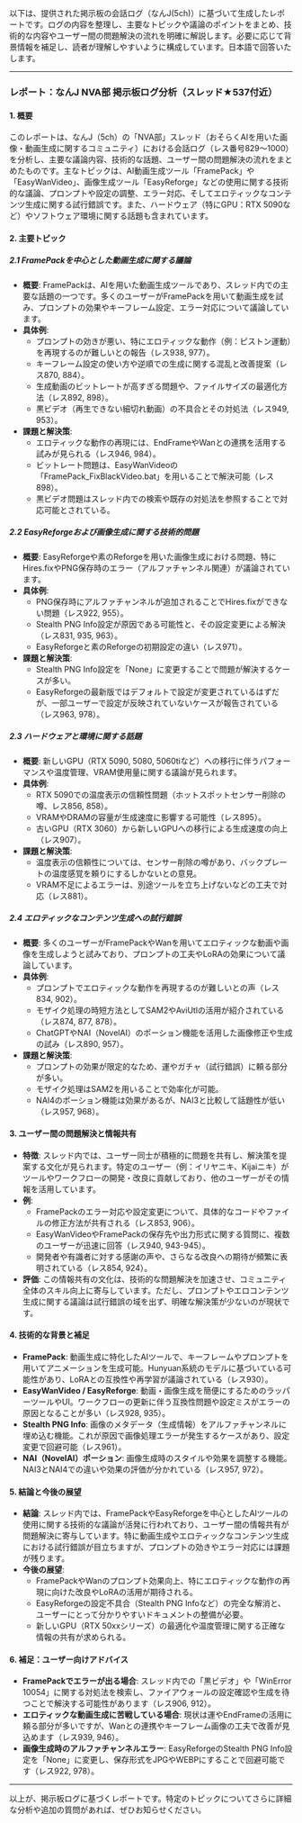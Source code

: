 以下は、提供された掲示板の会話ログ（なんJ(5ch)）に基づいて生成したレポートです。ログの内容を整理し、主要なトピックや議論のポイントをまとめ、技術的な内容やユーザー間の問題解決の流れを明確に解説します。必要に応じて背景情報を補足し、読者が理解しやすいように構成しています。日本語で回答いたします。

---

### レポート：なんJ NVA部 掲示板ログ分析（スレッド★537付近）

#### 1. 概要
このレポートは、なんJ（5ch）の「NVA部」スレッド（おそらくAIを用いた画像・動画生成に関するコミュニティ）における会話ログ（レス番号829～1000）を分析し、主要な議論内容、技術的な話題、ユーザー間の問題解決の流れをまとめたものです。主なトピックは、AI動画生成ツール「FramePack」や「EasyWanVideo」、画像生成ツール「EasyReforge」などの使用に関する技術的な議論、プロンプトや設定の調整、エラー対応、そしてエロティックなコンテンツ生成に関する試行錯誤です。また、ハードウェア（特にGPU：RTX 5090など）やソフトウェア環境に関する話題も含まれています。

#### 2. 主要トピック
##### 2.1 FramePackを中心とした動画生成に関する議論
- **概要**: FramePackは、AIを用いた動画生成ツールであり、スレッド内での主要な話題の一つです。多くのユーザーがFramePackを用いて動画生成を試み、プロンプトの効果やキーフレーム設定、エラー対応について議論しています。
- **具体例**:
  - プロンプトの効きが悪い、特にエロティックな動作（例：ピストン運動）を再現するのが難しいとの報告（レス938, 977）。
  - キーフレーム設定の使い方や逆順での生成に関する混乱と改善提案（レス870, 884）。
  - 生成動画のビットレートが高すぎる問題や、ファイルサイズの最適化方法（レス892, 898）。
  - 黒ビデオ（再生できない細切れ動画）の不具合とその対処法（レス949, 953）。
- **課題と解決策**:
  - エロティックな動作の再現には、EndFrameやWanとの連携を活用する試みが見られる（レス946, 984）。
  - ビットレート問題は、EasyWanVideoの「FramePack_FixBlackVideo.bat」を用いることで解決可能（レス898）。
  - 黒ビデオ問題はスレッド内での検索や既存の対処法を参照することで対応可能とされている。

##### 2.2 EasyReforgeおよび画像生成に関する技術的問題
- **概要**: EasyReforgeや素のReforgeを用いた画像生成における問題、特にHires.fixやPNG保存時のエラー（アルファチャンネル関連）が議論されています。
- **具体例**:
  - PNG保存時にアルファチャンネルが追加されることでHires.fixができない問題（レス922, 955）。
  - Stealth PNG Info設定が原因である可能性と、その設定変更による解決（レス831, 935, 963）。
  - EasyReforgeと素のReforgeの初期設定の違い（レス971）。
- **課題と解決策**:
  - Stealth PNG Info設定を「None」に変更することで問題が解決するケースが多い。
  - EasyReforgeの最新版ではデフォルトで設定が変更されているはずだが、一部ユーザーで設定が反映されていないケースが報告されている（レス963, 978）。

##### 2.3 ハードウェアと環境に関する話題
- **概要**: 新しいGPU（RTX 5090, 5080, 5060tiなど）への移行に伴うパフォーマンスや温度管理、VRAM使用量に関する議論が見られます。
- **具体例**:
  - RTX 5090での温度表示の信頼性問題（ホットスポットセンサー削除の噂、レス856, 858）。
  - VRAMやDRAMの容量が生成速度に影響する可能性（レス895）。
  - 古いGPU（RTX 3060）から新しいGPUへの移行による生成速度の向上（レス907）。
- **課題と解決策**:
  - 温度表示の信頼性については、センサー削除の噂があり、バックプレートの温度感覚を頼りにするしかないとの意見。
  - VRAM不足によるエラーは、別途ツールを立ち上げないなどの工夫で対応（レス881）。

##### 2.4 エロティックなコンテンツ生成への試行錯誤
- **概要**: 多くのユーザーがFramePackやWanを用いてエロティックな動画や画像を生成しようと試みており、プロンプトの工夫やLoRAの効果について議論しています。
- **具体例**:
  - プロンプトでエロティックな動作を再現するのが難しいとの声（レス834, 902）。
  - モザイク処理の時短方法としてSAM2やAviUtlの活用が紹介されている（レス874, 877, 878）。
  - ChatGPTやNAI（NovelAI）のポーション機能を活用した画像修正や生成の試み（レス890, 957）。
- **課題と解決策**:
  - プロンプトの効果が限定的なため、運やガチャ（試行錯誤）に頼る部分が多い。
  - モザイク処理はSAM2を用いることで効率化が可能。
  - NAI4のポーション機能は効果があるが、NAI3と比較して話題性が低い（レス957, 968）。

#### 3. ユーザー間の問題解決と情報共有
- **特徴**: スレッド内では、ユーザー同士が積極的に問題を共有し、解決策を提案する文化が見られます。特定のユーザー（例：イリヤニキ、Kijaiニキ）がツールやワークフローの開発・改良に貢献しており、他のユーザーがその情報を活用しています。
- **例**:
  - FramePackのエラー対応や設定変更について、具体的なコードやファイルの修正方法が共有される（レス853, 906）。
  - EasyWanVideoやFramePackの保存先や出力形式に関する質問に、複数のユーザーが迅速に回答（レス940, 943-945）。
  - 開発者や有識者に対する感謝の声や、さらなる改良への期待が頻繁に表明されている（レス854, 924）。
- **評価**: この情報共有の文化は、技術的な問題解決を加速させ、コミュニティ全体のスキル向上に寄与しています。ただし、プロンプトやエロコンテンツ生成に関する議論は試行錯誤の域を出ず、明確な解決策が少ないのが現状です。

#### 4. 技術的な背景と補足
- **FramePack**: 動画生成に特化したAIツールで、キーフレームやプロンプトを用いてアニメーションを生成可能。Hunyuan系統のモデルに基づいている可能性があり、LoRAとの互換性や再学習が議論されている（レス930）。
- **EasyWanVideo / EasyReforge**: 動画・画像生成を簡便にするためのラッパーツールやUI。ワークフローの更新に伴う互換性問題や設定ミスがエラーの原因となることが多い（レス928, 935）。
- **Stealth PNG Info**: 画像のメタデータ（生成情報）をアルファチャンネルに埋め込む機能。これが原因で画像処理エラーが発生するケースがあり、設定変更で回避可能（レス961）。
- **NAI（NovelAI）ポーション**: 画像生成時のスタイルや効果を調整する機能。NAI3とNAI4での違いや効果の評価が分かれている（レス957, 972）。

#### 5. 結論と今後の展望
- **結論**: スレッド内では、FramePackやEasyReforgeを中心としたAIツールの使用に関する技術的な議論が活発に行われており、ユーザー間の情報共有が問題解決に寄与しています。特に動画生成やエロティックなコンテンツ生成における試行錯誤が目立ちますが、プロンプトの効きやエラー対応には課題が残ります。
- **今後の展望**:
  - FramePackやWanのプロンプト効果向上、特にエロティックな動作の再現に向けた改良やLoRAの活用が期待される。
  - EasyReforgeの設定不具合（Stealth PNG Infoなど）の完全な解消と、ユーザーにとって分かりやすいドキュメントの整備が必要。
  - 新しいGPU（RTX 50xxシリーズ）の最適化や温度管理に関する正確な情報の共有が求められる。

#### 6. 補足：ユーザー向けアドバイス
- **FramePackでエラーが出る場合**: スレッド内での「黒ビデオ」や「WinError 10054」に関する対処法を検索し、ファイアウォールの設定確認や生成を待つことで解決する可能性があります（レス906, 912）。
- **エロティックな動画生成に苦戦している場合**: 現状は運やEndFrameの活用に頼る部分が多いですが、Wanとの連携やキーフレーム画像の工夫で改善が見込めます（レス939, 946）。
- **画像生成時のアルファチャンネルエラー**: EasyReforgeのStealth PNG Info設定を「None」に変更し、保存形式をJPGやWEBPにすることで回避可能です（レス922, 978）。

---

以上が、掲示板ログに基づくレポートです。特定のトピックについてさらに詳細な分析や追加の質問があれば、ぜひお知らせください。
